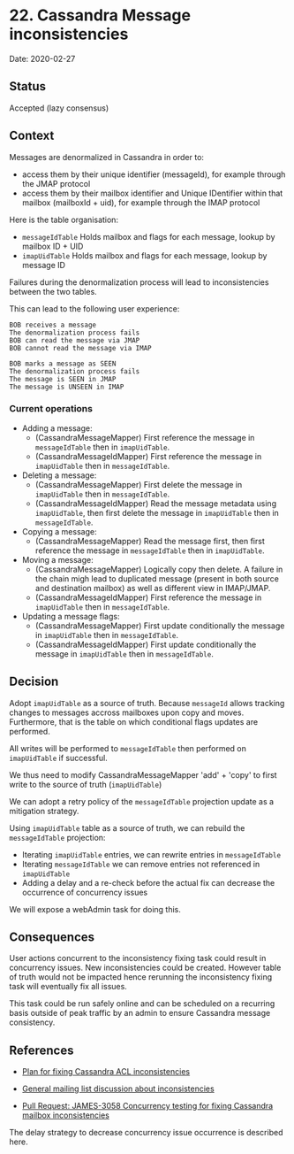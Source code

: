 # 22. Cassandra Message inconsistencies

Date: 2020-02-27

## Status

Accepted (lazy consensus)

## Context

Messages are denormalized in Cassandra in order to:

 - access them by their unique identifier (messageId), for example through the JMAP protocol
 - access them by their mailbox identifier and Unique IDentifier within that mailbox (mailboxId + uid), for example 
 through the IMAP protocol

Here is the table organisation:

 - `messageIdTable` Holds mailbox and flags for each message, lookup by mailbox ID + UID
 - `imapUidTable` Holds mailbox and flags for each message, lookup by message ID

Failures during the denormalization process will lead to inconsistencies between the two tables.

This can lead to the following user experience:

```
BOB receives a message
The denormalization process fails
BOB can read the message via JMAP
BOB cannot read the message via IMAP

BOB marks a message as SEEN
The denormalization process fails
The message is SEEN in JMAP
The message is UNSEEN in IMAP
```

### Current operations

 - Adding a message:
   - (CassandraMessageMapper) First reference the message in `messageIdTable` then in `imapUidTable`.
   - (CassandraMessageIdMapper) First reference the message in `imapUidTable` then in `messageIdTable`.
 - Deleting a message:
   - (CassandraMessageMapper) First delete the message in `imapUidTable` then in `messageIdTable`.
   - (CassandraMessageIdMapper) Read the message metadata using `imapUidTable`, then first delete the message in 
   `imapUidTable` then in `messageIdTable`.
 - Copying a message:
   - (CassandraMessageMapper) Read the message first, then first reference the message in `messageIdTable` then
    in `imapUidTable`.
 - Moving a message:
   - (CassandraMessageMapper) Logically copy then delete. A failure in the chain migh lead to duplicated message (present 
   in both source and destination mailbox) as well as different view in IMAP/JMAP.
   - (CassandraMessageIdMapper) First reference the message in `imapUidTable` then in `messageIdTable`.
 - Updating a message flags:
   - (CassandraMessageMapper) First update conditionally the message in `imapUidTable` then in `messageIdTable`.
   - (CassandraMessageIdMapper) First update conditionally the message in `imapUidTable` then in `messageIdTable`.

## Decision

Adopt `imapUidTable` as a source of truth. Because `messageId` allows tracking changes to messages accross mailboxes 
upon copy and moves. Furthermore, that is the table on which conditional flags updates are performed.

All writes will be performed to `messageIdTable` then performed on `imapUidTable` if successful.

We thus need to modify CassandraMessageMapper 'add' + 'copy' to first write to the source of truth (`imapUidTable`)

We can adopt a retry policy of the `messageIdTable` projection update as a mitigation strategy.

Using `imapUidTable` table as a source of truth, we can rebuild the `messageIdTable` projection:

 - Iterating `imapUidTable` entries, we can rewrite entries in `messageIdTable`
 - Iterating `messageIdTable` we can remove entries not referenced in `imapUidTable`
 - Adding a delay and a re-check before the actual fix can decrease the occurrence of concurrency issues

We will expose a webAdmin task for doing this.

## Consequences

User actions concurrent to the inconsistency fixing task could result in concurrency issues. New inconsistencies could be
created. However table of truth would not be impacted hence rerunning the inconsistency fixing task will eventually fix 
all issues.

This task could be run safely online and can be scheduled on a recurring basis outside of peak traffic by an admin to
ensure Cassandra message consistency.

## References

* [Plan for fixing Cassandra ACL inconsistencies](https://github.com/linagora/james-project/pull/3125)

* [General mailing list discussion about inconsistencies](https://www.mail-archive.com/server-dev@james.apache.org/msg64432.html)

* [Pull Request: JAMES-3058 Concurrency testing for fixing Cassandra mailbox inconsistencies](https://github.com/linagora/james-project/pull/3130)

The delay strategy to decrease concurrency issue occurrence is described here.